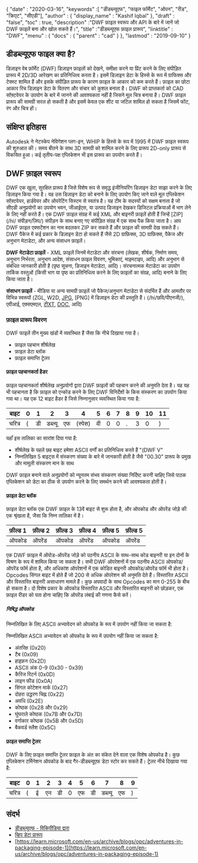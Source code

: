 {
  "date" : "2020-03-16",
  "keywords" :[ "डीडब्ल्यूएफ", "फाइल फॉर्मेट", "ओपन", "रीड", "क्रिएट", "सीएडी"],
  "author" : {
    "display_name" : "Kashif Iqbal"
},
  "draft" : "false",
  "toc" : true,
  "description" :"DWF फ़ाइल स्वरूप और API के बारे में जानें जो DWF फ़ाइलें बना और खोल सकते हैं।",
  "title" :"डीडब्ल्यूएफ फ़ाइल प्रारूप",
  "linktitle" : "DWF",
  "menu" : {
    "docs" : {
      "parent" : "cad"
}
},
  "lastmod" : "2019-09-10"
}

## डीडब्ल्यूएफ फाइल क्या है?

डिज़ाइन वेब फ़ॉर्मेट (DWF) डिज़ाइन फ़ाइलों को देखने, समीक्षा करने या प्रिंट करने के लिए संपीड़ित प्रारूप में 2D/3D आरेखण का प्रतिनिधित्व करता है। इसमें डिज़ाइन डेटा के हिस्से के रूप में ग्राफिक्स और टेक्स्ट शामिल हैं और इसके संपीड़ित प्रारूप के कारण फ़ाइल के आकार को कम करते हैं। फ़ाइल का छोटा आकार रिच डिज़ाइन डेटा के वितरण और संचार को कुशल बनाता है। DWF को प्राप्तकर्ता को CAD सॉफ़्टवेयर के उपयोग के बारे में जानने की आवश्यकता नहीं है जिसने मूल चित्र बनाया है। DWF फ़ाइल प्रारूप की सामग्री सरल हो सकती है और इसमें केवल एक शीट या जटिल शामिल हो सकता है जिसमें फोंट, रंग और चित्र हों।

## संक्षिप्त इतिहास ##

Autodesk ने नेटस्केप नेविगेशन प्लग-इन, WHIP के हिस्से के रूप में 1995 में DWF फ़ाइल स्वरूप की शुरुआत की। समय बीतने के साथ 3D सामग्री को शामिल करने के लिए प्रारूप 2D-only प्रारूप से विकसित हुआ। कई तृतीय-पक्ष एप्लिकेशन भी इस प्रारूप का उपयोग करते हैं।

## DWF फ़ाइल स्वरूप ##

DWF एक खुला, सुरक्षित प्रारूप है जिसे विशेष रूप से समृद्ध इंजीनियरिंग डिज़ाइन डेटा साझा करने के लिए डिज़ाइन किया गया है। यह उस डिज़ाइन डेटा को बनाने के लिए उपयोग किए जाने वाले मूल एप्लिकेशन सॉफ़्टवेयर, हार्डवेयर और ऑपरेटिंग सिस्टम से स्वतंत्र है। यह टीम के सदस्यों को सक्षम बनाता है जो सीएडी अनुप्रयोगों का उपयोग भवन, जीआईएस, या उत्पाद डिजाइन देखकर डिजिटल प्रक्रियाओं में भाग लेने के लिए नहीं करते हैं। एक DWF फ़ाइल संग्रह में कई XML और बाइनरी फ़ाइलें होती हैं जिन्हें [ZIP](/hi/ संपीड़न/ज़िप/) संपीड़न के साथ बनाए गए संपीड़ित संग्रह में एक साथ पैक किया जाता है। आप DWF फ़ाइल एक्सटेंशन का नाम बदलकर ZIP कर सकते हैं और फ़ाइल की सामग्री देख सकते हैं। DWF पैकेज में कई प्रकार के डिज़ाइन डेटा हो सकते हैं जैसे 2D ग्राफ़िक्स, 3D ग्राफ़िक्स, पैकेज और अनुभाग मेटाडेटा, और अन्य संसाधन फ़ाइलें।

**DWF मेटाडेटा फ़ाइलें** - XML फ़ाइलें जिनमें मेटाडेटा और संरचना (लेखक, शीर्षक, निर्माण समय, अनुभाग निर्भरता, अनुभाग आदेश, संसाधन फ़ाइल विवरण, भूमिकाएं, माइमटाइप, आदि) और अनुभाग से संबंधित जानकारी होती है (पृष्ठ सूचना, डिजाइन मेटाडेटा, आदि)। संरचनात्मक मेटाडेटा का उपयोग तार्किक वस्तुओं (किसी भाग या पृष्ठ का प्रतिनिधित्व करने के लिए फ़ाइलों का संग्रह, आदि) बनाने के लिए किया जाता है।

**संसाधन फ़ाइलें** - मीडिया या अन्य सामग्री फ़ाइलें जो पैकेज/अनुभाग मेटाडेटा से संदर्भित हैं और आमतौर पर विभिन्न स्वरूपों (ZGL, W2D, [JPG](/hi/image/jpeg/), [PNG] में डिज़ाइन डेटा की प्रस्तुति हैं। (/hi/छवि/पीएनजी/), एवीआई, एक्सएमएल, [टीXT](/hi/word-processing/txt/), [DOC](/hi/word-processing/डॉक्टर/), आदि)

### फ़ाइल प्रारूप विवरण ###

DWF फाइलें तीन मुख्य खंडों में व्यवस्थित हैं जैसा कि नीचे दिखाया गया है।

* फ़ाइल पहचान शीर्षलेख
* फ़ाइल डेटा ब्लॉक
* फ़ाइल समाप्ति ट्रेलर

#### फ़ाइल पहचानकर्ता हैडर ####

फ़ाइल पहचानकर्ता शीर्षलेख अनुप्रयोगों द्वारा DWF फ़ाइलों की पहचान करने की अनुमति देता है। यह यह भी पहचानता है कि फ़ाइल को एन्कोड करने के लिए DWF विनिर्देशों के किस संस्करण का उपयोग किया गया था। यह एक 12 बाइट हैडर है जिसे निम्नानुसार व्यवस्थित किया गया है:


|बाइट|0|1|2|3|4|5|6|7|8|9|10|11
--- | --- |--- | --- |--- | --- |--- | --- |--- | --- |--- | --- |--- |
|चरित्र|(|डी|डब्ल्यू|एफ|(स्पेस)|वी|0|0|.|3|0|)

यहाँ इस तालिका का सारांश दिया गया है:

* शीर्षलेख के पहले छह बाइट हमेशा ASCII वर्णों का प्रतिनिधित्व करते हैं "(DWF V"
* निम्नलिखित 5 बाइट्स में संस्करण संख्या के बारे में जानकारी होती है जैसे "00.30" प्रारूप के प्रमुख और मामूली संस्करण मान के साथ

DWF फ़ाइल बनाने वाले अनुप्रयोगों को न्यूनतम संभव संस्करण संख्या निर्दिष्ट करनी चाहिए जिसे पाठक एप्लिकेशन को डेटा का ठीक से उपयोग करने के लिए समर्थन करने की आवश्यकता होती है।

#### फ़ाइल डेटा ब्लॉक ####

फ़ाइल डेटा ब्लॉक एक DWF फ़ाइल के 13वें बाइट से शुरू होता है, और ऑपकोड और ऑपरेंड जोड़े की एक श्रृंखला है, जैसा कि निम्न तालिका में है।

|फ़ील्ड 1|फ़ील्ड 2|फ़ील्ड 3|फ़ील्ड 4|फ़ील्ड 5|फ़ील्ड 5
--- | --- |--- | --- |--- | --- |
|ऑपकोड|ऑपरेंड|ऑपकोड|ऑपरेंड|ऑपकोड|ऑपरेंड

एक DWF फ़ाइल में ऑपोड-ऑपरेंड जोड़े को पठनीय ASCII के साथ-साथ कोड बाइनरी या इन दोनों के मिश्रण के रूप में शामिल किया जा सकता है। सभी DWF ऑपरेशनों में एक पठनीय ASCII ओपकोड/ऑपरेंड फॉर्म होता है, और अधिकांश ऑपरेशनों में एक कोडित बाइनरी ऑपकोड/ऑपरेंड फॉर्म भी होता है। Opcodes सिंगल बाइट में होते हैं जो 200 से अधिक ऑपरेशन की अनुमति देते हैं। विस्तारित ASCII और विस्तारित बाइनरी असाधारण मामले हैं। कुछ अपवादों के साथ Opcodes का मान 0-255 के बीच हो सकता है। दो विशेष प्रकार के ऑपकोड विस्तारित ASCII और विस्तारित बाइनरी को छोड़कर, एक फ़ाइल रीडर को पता होना चाहिए कि ऑपरेंड लंबाई की गणना कैसे करें।

##### निषिद्ध ऑपकोड #####

निम्नलिखित के लिए ASCII अभ्यावेदन को ऑपकोड के रूप में उपयोग नहीं किया जा सकता है:

निम्नलिखित ASCII अभ्यावेदन को ऑपकोड के रूप में उपयोग नहीं किया जा सकता है:

* अंतरिक्ष (0x20)
* टैब (0x09)
* हाइफ़न (0x2D)
* ASCII अंक 0-9 (0x30 - 0x39)
* कैरिज रिटर्न (0x0D)
* लाइन फीड (0x0A)
* सिंगल कोटेशन मार्क (0x27)
* दोहरा उद्धरण चिह्न (0x22)
* अवधि (0x2E)
* कोष्ठक (0x28 और 0x29)
* घुंघराले कोष्ठक (0x7B और 0x7D)
* वर्गाकार कोष्ठक (0x5B और 0x5D)
* बैकवर्ड स्लैश (0x5C)

#### फ़ाइल समाप्ति ट्रेलर ####

DWF के लिए फ़ाइल समाप्ति ट्रेलर फ़ाइल के अंत का संकेत देने वाला एक विशेष ओपकोड है। कुछ एप्लिकेशन टर्मिनेशन ऑपकोड के बाद गैर-डीडब्ल्यूएफ डेटा स्टोर कर सकते हैं। ट्रेलर नीचे दिखाया गया है:


|बाइट|0|1|2|3|4|5|6|7|8|9
---|---|---|---|---|---|---|---|---|---|---|
|चरित्र|(|ई|एन|डी|0|एफ|डी|डब्ल्यू|एफ|)

## संदर्भ ##

* [डीडब्ल्यूएफ - विकिपीडिया द्वारा](https://en.wikipedia.org/wiki/Design_Web_Format)
* [व्हिप डेटा प्रारूप](http://paulbourke.net/dataformats/whip/)
* [https://learn.microsoft.com/en-us/archive/blogs/opc/adventures-in-packaging-episode-1](https://learn.microsoft.com/en-us/archive/blogs/opc/adventures-in-packaging-episode-1)

